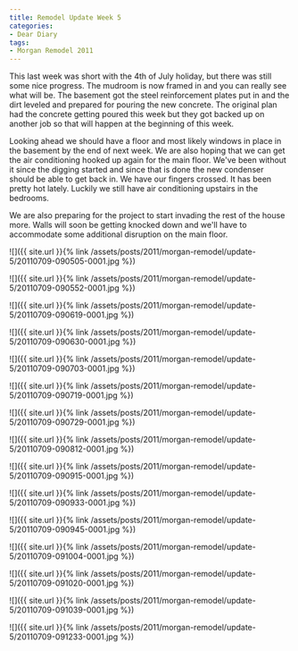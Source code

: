 ```yaml
---
title: Remodel Update Week 5
categories:
- Dear Diary
tags:
- Morgan Remodel 2011
---
```


This last week was short with the 4th of July holiday, but there was still some nice progress. The mudroom is now framed in and you can really see what will be. The basement got the steel reinforcement plates put in and the dirt leveled and prepared for pouring the new concrete. The original plan had the concrete getting poured this week but they got backed up on another job so that will happen at the beginning of this week.

Looking ahead we should have a floor and most likely windows in place in the basement by the end of next week. We are also hoping that we can get the air conditioning hooked up again for the main floor. We've been without it since the digging started and since that is done the new condenser should be able to get back in. We have our fingers crossed. It has been pretty hot lately. Luckily we still have air conditioning upstairs in the bedrooms.

We are also preparing for the project to start invading the rest of the house more. Walls will soon be getting knocked down and we'll have to accommodate some additional disruption on the main floor.


![]({{ site.url }}{% link /assets/posts/2011/morgan-remodel/update-5/20110709-090505-0001.jpg %})

![]({{ site.url }}{% link /assets/posts/2011/morgan-remodel/update-5/20110709-090552-0001.jpg %})

![]({{ site.url }}{% link /assets/posts/2011/morgan-remodel/update-5/20110709-090619-0001.jpg %})

![]({{ site.url }}{% link /assets/posts/2011/morgan-remodel/update-5/20110709-090630-0001.jpg %})

![]({{ site.url }}{% link /assets/posts/2011/morgan-remodel/update-5/20110709-090703-0001.jpg %})

![]({{ site.url }}{% link /assets/posts/2011/morgan-remodel/update-5/20110709-090719-0001.jpg %})

![]({{ site.url }}{% link /assets/posts/2011/morgan-remodel/update-5/20110709-090729-0001.jpg %})

![]({{ site.url }}{% link /assets/posts/2011/morgan-remodel/update-5/20110709-090812-0001.jpg %})

![]({{ site.url }}{% link /assets/posts/2011/morgan-remodel/update-5/20110709-090915-0001.jpg %})

![]({{ site.url }}{% link /assets/posts/2011/morgan-remodel/update-5/20110709-090933-0001.jpg %})

![]({{ site.url }}{% link /assets/posts/2011/morgan-remodel/update-5/20110709-090945-0001.jpg %})

![]({{ site.url }}{% link /assets/posts/2011/morgan-remodel/update-5/20110709-091004-0001.jpg %})

![]({{ site.url }}{% link /assets/posts/2011/morgan-remodel/update-5/20110709-091020-0001.jpg %})

![]({{ site.url }}{% link /assets/posts/2011/morgan-remodel/update-5/20110709-091039-0001.jpg %})

![]({{ site.url }}{% link /assets/posts/2011/morgan-remodel/update-5/20110709-091233-0001.jpg %})

